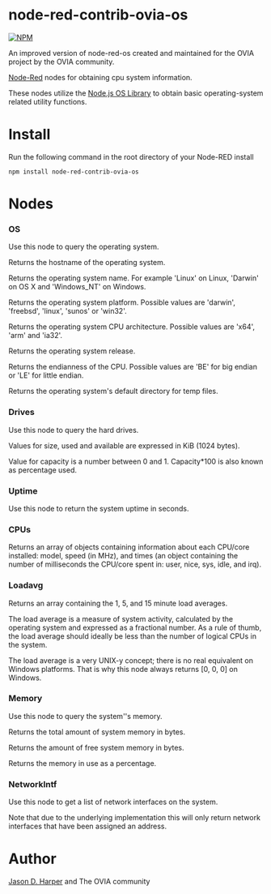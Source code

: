 node-red-contrib-ovia-os
===========================

[![NPM](https://nodei.co/npm/node-red-contrib-ovia-os.png)](https://nodei.co/npm/node-red-contrib-ovia-os/)



An improved version of node-red-os created and maintained for the OVIA project by the OVIA community.



[Node-Red][1] nodes for obtaining cpu system information.  

These nodes utilize the [Node.js OS Library][2] to obtain basic operating-system related utility functions.

# Install

Run the following command in the root directory of your Node-RED install

    npm install node-red-contrib-ovia-os

# Nodes

### OS

Use this node to query the operating system.

Returns the hostname of the operating system.

Returns the operating system name. For example 'Linux' on Linux, 'Darwin' on OS X and 'Windows_NT' on Windows.

Returns the operating system platform. Possible values are 'darwin', 'freebsd', 'linux', 'sunos' or 'win32'.

Returns the operating system CPU architecture. Possible values are 'x64', 'arm' and 'ia32'.

Returns the operating system release.

Returns the endianness of the CPU. Possible values are 'BE' for big endian or 'LE' for little endian.

Returns the operating system's default directory for temp files.

### Drives

Use this node to query the hard drives.

Values for size, used and available are expressed in KiB (1024 bytes).

Value for capacity is a number between 0 and 1. Capacity*100 is also known as percentage used.

### Uptime

Use this node to return the system uptime in seconds.

### CPUs

Returns an array of objects containing information about each CPU/core installed: model, speed (in MHz), and times (an object containing the number of milliseconds the CPU/core spent in: user, nice, sys, idle, and irq).

### Loadavg

Returns an array containing the 1, 5, and 15 minute load averages.

The load average is a measure of system activity, calculated by the operating system and expressed as a fractional number. As a rule of thumb, the load average should ideally be less than the number of logical CPUs in the system.

The load average is a very UNIX-y concept; there is no real equivalent on Windows platforms. That is why this node always returns [0, 0, 0] on Windows.

### Memory

Use this node to query the system''s memory.

Returns the total amount of system memory in bytes.

Returns the amount of free system memory in bytes.

Returns the memory in use as a percentage.

### NetworkIntf

Use this node to get a list of network interfaces on the system.

Note that due to the underlying implementation this will only return network interfaces that have been assigned an address.

# Author

[Jason D. Harper][3] and The OVIA community


[1]:http://nodered.org
[2]:https://nodejs.org/api/os.html
[3]:https://github.com/jayharper
